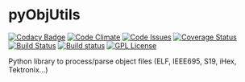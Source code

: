 pyObjUtils
==========

[![Codacy Badge](https://api.codacy.com/project/badge/grade/a19c06fc898f4f87b680694956302dab)](https://www.codacy.com/app/cpu12-gems/objutils)
[![Code Climate](https://codeclimate.com/github/christoph2/objutils/badges/gpa.svg)](https://codeclimate.com/github/christoph2/objutils)
[![Code Issues](https://www.quantifiedcode.com/api/v1/project/07640eef722642e58a5d914bdc1e7784/badge.svg)](https://www.quantifiedcode.com/app/project/07640eef722642e58a5d914bdc1e7784)
[![Coverage Status](https://coveralls.io/repos/github/christoph2/objutils/badge.svg?branch=master)](https://coveralls.io/github/christoph2/objutils?branch=master)
[![Build Status](https://travis-ci.org/christoph2/objutils.svg)](https://travis-ci.org/christoph2/objutils)
[![Build status](https://ci.appveyor.com/api/projects/status/owpi324b6wbwocq9?svg=true)](https://ci.appveyor.com/project/christoph2/objutils)
[![GPL License](http://img.shields.io/badge/license-GPL-blue.svg)](http://opensource.org/licenses/GPL-2.0)

Python library to process/parse object files (ELF, IEEE695, S19, iHex, Tektronix...)

